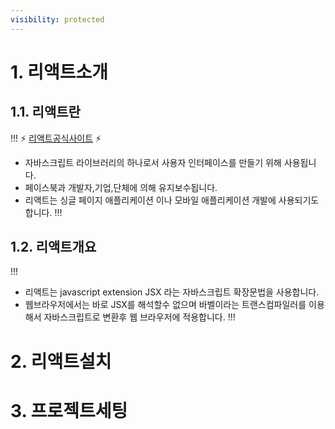```yaml
---
visibility: protected
---
```


# 1. 리액트소개

## 1.1. 리액트란

!!! :zap: [리액트공식사이트](https://react.dev/) :zap:

- 자바스크립트 라이브러리의 하나로서 사용자 인터페이스를 만들기 위해 사용됩니다.
- 페이스북과 개발자,기업,단체에 의해 유지보수됩니다.
- 리액트는 싱글 페이지 애플리케이션 이나 모바일 애플리케이션 개발에 사용되기도 합니다.
  !!!

## 1.2. 리액트개요

!!!
- 리액트는 javascript extension JSX 라는 자바스크립트 확장문법을 사용합니다.
- 웹브라우저에서는 바로 JSX를 해석할수 없으며 바벨이라는 트랜스컴파일러를 이용해서 자바스크립트로 변환후 웹 브라우저에 적용합니다.
!!!

# 2. 리액트설치

# 3. 프로젝트세팅
